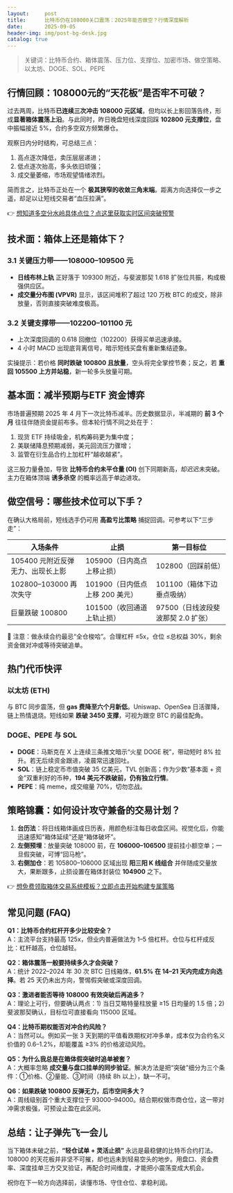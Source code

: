 ```yaml
---
layout:     post
title:      比特币仍在108000关口震荡：2025年能否做空？行情深度解析
date:       2025-09-05
header-img: img/post-bg-desk.jpg
catalog: true
---
```


> 关键词：比特币合约、箱体震荡、压力位、支撑位、加密市场、做空策略、以太坊、DOGE、SOL、PEPE

## 行情回顾：108000元的“天花板”是否牢不可破？
过去两周，比特币**已连续三次冲击 108000 元区域**，但均以长上影回落告终，形成**显著箱体震荡上沿**。与此同时，昨日晚盘短线深度回踩 **102800 元支撑位**，盘中振幅接近 5%，合约多空双方频繁爆仓。

观察日内分时结构，可总结三点：
1. 高点逐次降低，卖压层层递进；  
2. 低点逐次抬高，多头依旧顽强；  
3. 成交量萎缩，市场观望情绪浓烈。

简而言之，比特币正处在一个 **极其狭窄的收敛三角末端**。距离方向选择仅一步之遥，却足以让短线交易者“血压拉满”。

👉 [想知道多空分水岭具体点位？点这里获取实时区间突破预警](https://okxdog.com/)

## 技术面：箱体上还是箱体下？
### 3.1 关键压力带——108000–109500 元
- **日线布林上轨** 正好落于 109300 附近，与斐波那契 1.618 扩张位共振，构成极强供应区。  
- **成交量分布图 (VPVR)** 显示，该区间堆积了超过 120 万枚 BTC 的成交，除非放量，否则直接突破难度极高。  

### 3.2 关键支撑带——102200–101100 元
- 上次深度回调的 0.618 回撤位（102200）获得买单迅速承接。  
- 4 小时 MACD 出现底背离信号，暗示短线买盘有重新集结迹象。  

实操提示：若价格 **同时跌破 100800 且放量**，空头将完全掌控节奏；反之，若 **重回 105500 上方并站稳**，新一轮多头放量可期。

## 基本面：减半预期与ETF 资金博弈
市场普遍预期 2025 年 4 月下一次比特币减半。历史数据显示，半减期的 **前 3 个月** 往往伴随资金提前布多。但本轮行情不同之处在于：
1. 现货 ETF 持续吸金，机构筹码更为集中度；  
2. 美联储降息预期减弱，美元回流压力骤增；  
3. 监管在衍生品合约上加杠杆“越收越紧”。  

这三股力量叠加，导致 **比特币合约未平仓量 (OI)** 创下同期新高，却迟迟未突破。主力在箱体顶端 **诱多杀空** 的概率远高于单边进攻。

## 做空信号：哪些技术位可以下手？
在确认大格局前，短线选手仍可用 **高盈亏比策略** 捕捉回调。可参考以下“三步走”：

| 入场条件                          | 止损                             | 第一目标位                       |
|---------------------------------|----------------------------------|--------------------------------|
| 105400 元附近反弹无力、出现长上影 | 105900（日内高点上移止损）        | 102800（回踩前低）             |
| 102800–103000 再次失守        | 101900（日内低点上移 200 美元）  | 101100（箱体下边垂点吸纳）     |
| 巨量跌破 100800               | 101500（收回通道上轨止损）        | 97500（日线波段斐波那契 2.0 扩张） |

📌 注意：做永续合约最忌“全仓梭哈”。合理杠杆 ≤5x，仓位 ≤总权益 30%，剩余资金做对冲或等待突破追单。

## 热门代币快评
### 以太坊 (ETH)
与 BTC 同步震荡，但 **gas 费降至六个月新低**。Uniswap、OpenSea 日活骤降，链上热情退烧。短线如果 **跌破 3450 支撑**，可视为跟空 BTC 的最佳配角。

### DOGE、PEPE 与 SOL
- **DOGE**：马斯克在 X 上连续三条推文暗示“火星 DOGE 税”，带动短时 8% 拉升。若无后续资金跟进，凌晨常迅速回吐。  
- **SOL**：链上稳定币市值突破 35 亿美元，TVL 创新高；作为少数“基本面 + 资金”双重利好的币种，**194 美元不跌破前，仍有独立行情**。  
- **PEPE**：纯 meme，成交缩量 70%，切勿恋战。  

## 策略锦囊：如何设计攻守兼备的交易计划？
1. **台历法**：将日线箱体画成日历表，用颜色标注每日收盘区间。视觉化后，你能迅速感知“箱体延续”还是“箱体破坏”。  
2. **左侧预埋**：放量突破 108000 前，在 **106000–106500** 提前挂小额空单；一旦假突破，可博“回马枪”。  
3. **右侧加仓**：若 105800–106000 区域出现 **阳三阳 K 线组合** 并伴随成交量放大，果断跟多，止损设置在箱体封装位 **104900** 之下。

👉 [想免费领取箱体交易系统模板？立即点击开始构建专属策略](https://okxdog.com/)

## 常见问题 (FAQ)

**Q1：比特币合约杠杆开多少比较安全？**  
A：主流平台支持最高 125x，但业内普遍做法为 1–5 倍杠杆。仓位与杠杆成反比：杠杆越高，仓位越轻。

**Q2：箱体震荡一般要持续多久才会突破？**  
A：统计 2022–2024 年 30 次 BTC 日线箱体，**61.5% 在 14–21 天内完成方向选择**。若 25 天仍未出方向，警惕假突破或深度回调。

**Q3：激进者能否等待 108000 有效突破后再追多？**  
A：理论上可行，但要确认两点：1) 当日艾略特量柱放量 ≥15 日均量的 1.5 倍；2) 斐波那契确认，目标位可直接看向 115000 区域。

**Q4：比特币期权能否对冲合约风险？**  
A：当然可以。例如买一张 3 天到期的平值看跌期权对冲多单，成本仅为合约名义价值的 0.6–1.2%，却能覆盖 ≥3% 的价格波动风险。

**Q5：为什么我总是在箱体假突破时追单被套？**  
A：大概率忽略 **成交量与盘口挂单的同步验证**。解决方法是把“突破”细分为三个条件：①价格、②量能、③时间（持续 8h 以上），缺一不可。

**Q6：如果跌破 100800 反弹无力，后市空间多大？**  
A：周线级别首个重大支撑位于 93000–94000。结合期权做市商仓位，这一带对冲需求极强，可预设止盈在此区间。

## 总结：让子弹先飞一会儿
当下箱体未破之前，**“轻仓试单 + 灵活止损”** 永远是最稳健的比特币合约打法。108000 的天花板并非坚不可摧，却也远未到轻易空头的地步。用盘口、资金费率、深度挂单三方交叉验证，再配合时间维度，才能把小震荡变成大机会。

祝你在下一轮方向选择前，读懂市场、守住仓位、拿稳利润。